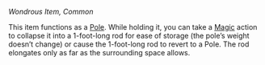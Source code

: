 _Wondrous Item, Common_

This item functions as a [Pole](https://www.dndbeyond.com/equipment/400-pole). While holding it, you can take a [Magic](https://www.dndbeyond.com/sources/dnd/free-rules/rules-glossary#MagicAction) action to collapse it into a 1-foot-long rod for ease of storage (the pole’s weight doesn’t change) or cause the 1-foot-long rod to revert to a Pole. The rod elongates only as far as the surrounding space allows.